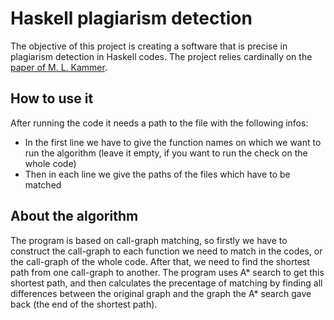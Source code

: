# Haskell plagiarism detection

The objective of this project is creating a software that is precise in plagiarism detection in Haskell codes. The project relies cardinally on the [paper of M. L. Kammer](https://www.macs.hw.ac.uk/~jh2054/downloads/marnixkammer-msc.pdf).

## How to use it

After running the code it needs a path to the file with the following infos:
- In the first line we have to give the function names on which we want to run the algorithm (leave it empty, if you want to run the check on the whole code)
- Then in each line we give the paths of the files which have to be matched

## About the algorithm

The program is based on call-graph matching, so firstly we have to construct the call-graph to each function we need to match in the codes, or the call-graph of the whole code. After that, we need to find the shortest path from one call-graph to another. The program uses A* search to get this shortest path, and then calculates the precentage of matching by finding all differences between the original graph and the graph the A* search gave back (the end of the shortest path).
